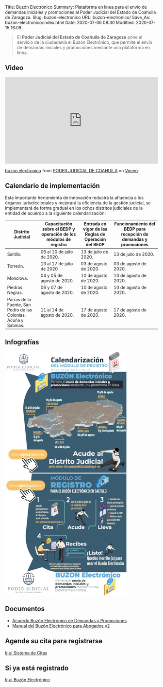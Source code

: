 Title: Buzón Electrónico
Summary: Plataforma en línea para el envío de demandas iniciales y promociones al Poder Judicial del Estado de Coahuila de Zaragoza.
Slug: buzon-electronico
URL: buzon-electronico/
Save_As: buzon-electronico/index.html
Date: 2020-07-06 08:30
Modified: 2020-07-15 16:08


> El **Poder Judicial del Estado de Coahuila de Zaragoza** pone al servicio de la ciudadanía el Buzón Electrónico, que permite el envío de demandas iniciales y promociones mediante una plataforma en línea.

## Video

<div style="padding:56.6% 0 0 0;position:relative;"><iframe src="https://player.vimeo.com/video/435777217" style="position:absolute;top:0;left:0;width:100%;height:100%;" frameborder="0" allow="autoplay; fullscreen" allowfullscreen></iframe></div><script src="https://player.vimeo.com/api/player.js"></script>
<p><a href="https://vimeo.com/435777217">buzon  electronico</a> from <a href="https://vimeo.com/user103229504">PODER JUDICIAL DE COAHUILA</a> on <a href="https://vimeo.com">Vimeo</a>.</p>

## Calendario de implementación

Esta importante herramienta de innovación reducirá la afluencia a los órganos jurisdiccionales y mejorará la eficiencia de la gestión judicial, se implementará de forma gradual en los ochos distritos judiciales de la entidad de acuerdo a la siguiente calendarización:

<div class="card">
  <div class="card-body">
    <table class="table-responsive">
      <thead>
        <tr>
          <th>Distrito Judicial</th>
          <th>Capacitación sobre el BEDP y operación de los módulos de registro</th>
          <th>Entrada en vigor de las Reglas de Operación del BEDP</th>
          <th>Funcionamiento del BEDP para recepción de demandas y promociones</th>
        </tr>
      </thead>
      <tbody>
        <tr>
          <td>Saltillo.</td>
          <td>06 al 10 de julio de 2020.</td>
          <td>13 de julio de 2020.</td>
          <td>13 de julio de 2020.</td>
        </tr>
        <tr>
          <td>Torreón.</td>
          <td>13 al 17 de julio de 2020</td>
          <td>03 de agosto de 2020.</td>
          <td>03 de agosto de 2020.</td>
        </tr>
        <tr>
          <td>Monclova.</td>
          <td>04 y 05 de agosto de 2020.</td>
          <td>10 de agosto de 2020.</td>
          <td>10 de agosto de 2020.</td>
        </tr>
        <tr>
          <td>Piedras Negras.</td>
          <td>06 y 07 de agosto de 2020.</td>
          <td>10 de agosto de 2020.</td>
          <td>10 de agosto de 2020.</td>
        </tr>
        <tr>
          <td>Parras de la Fuente, San Pedro de las Colonias, Acuña y Sabinas.</td>
          <td>11 al 14 de agosto de 2020.</td>
          <td>17 de agosto de 2020.</td>
          <td>17 de agosto de 2020.</td>
        </tr>
      </tbody>
    </table>
  </div>
</div>

## Infografías

<div class="row">
<div class="col-md-6 mb-2"><a href="pjecz-buzon-electronico-calendarizacion-implementacion.jpg"><img class="img-fluid" src="pjecz-buzon-electronico-calendarizacion-implementacion-400x400.jpg"></a></div>
<div class="col-md-6 mb-2"><a href="pjecz-buzon-electronico-modulo-de-registro-saltillo.jpg"><img class="img-fluid" src="pjecz-buzon-electronico-modulo-de-registro-saltillo-400x400.jpg"></a></div>
</div>

## Documentos

- [Acuerdo Buzón Electrónico de Demandas y Promociones](../acuerdos-del-consejo/2020/2020-07-03-1300-acuerdo-buzon-electronico-de-demandas-y-promociones/)
- [Manual del Buzón Electrónico para Abogados v2](https://storage.googleapis.com/pjecz-gob-mx/Consultas/Buz%C3%B3n%20Electr%C3%B3nico/Manual%20del%20Buz%C3%B3n%20Electr%C3%B3nico%20abogados%20v2.pdf)

## Agende su cita para registrarse

<a class="btn btn-lg btn-outline-primary" href="https://citas.poderjudicialcoahuila.gob.mx" role="button">Ir al Sistema de Citas</a>

## Si ya está registrado

<a class="btn btn-lg btn-outline-primary" href="https://buzon.pjecz.gob.mx" role="button">Ir al Buzón Electrónico</a>
